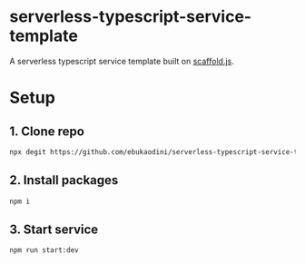 # serverless-typescript-service-template

A serverless typescript service template built on [scaffold.js](https://www.npmjs.com/package/@ebukaodini/scaffoldjs).


# Setup

## 1. Clone repo

```bash
npx degit https://github.com/ebukaodini/serverless-typescript-service-template.git sample-service
```

## 2. Install packages

```bash
npm i
```

## 3. Start service

```bash
npm run start:dev
```